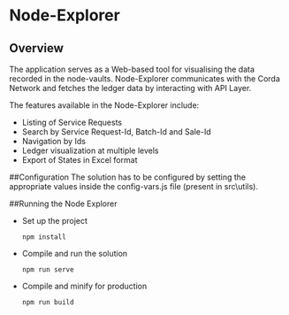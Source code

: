 # Node-Explorer

## Overview
The application serves as a Web-based tool for visualising the data recorded in the node-vaults. Node-Explorer communicates with the Corda Network and fetches the ledger data by interacting with API Layer.

The features available in the Node-Explorer include:
* Listing of Service Requests
* Search by Service Request-Id, Batch-Id and Sale-Id
* Navigation by Ids
* Ledger visualization at multiple levels
* Export of States in Excel format

##Configuration
The solution has to be configured by setting the appropriate values inside the config-vars.js file (present in src\utils).

##Running the Node Explorer
* Set up the project
    ```
    npm install
    ```

* Compile and run the solution
    ```
    npm run serve
    ```
  
* Compile and minify for production
    ```
    npm run build
    ```